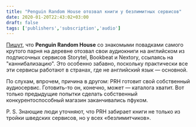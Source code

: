 ```yaml
---
title: "Penguin Random House отозвал книги у безлимитных сервисов"
date: 2020-01-20T22:43:02+03:00
draft: false
tags: ['publishers','subscription','audio']
---
```


[Пишут](https://thenewpublishingstandard.com/penguin-random-house-pulls-english-language-titles-from-storytel-bookbeat-and-nextory-unhappy-with-terms-or-is-a-prh-streaming-service-launch-imminent/), что **Penguin Random House** со знакомыми повадками самого крутого парня на деревне отозвал свои аудиокниги на английском из подписочных сервисов Storytel, Bookbeat и Nextory, ссылаясь на "каннибализацию". Это особенно забавно, поскольку практически все эти сервисы работают в странах, где не английский язык — основной.

По слухам, впрочем, причина в другом: PRH готовит свой собственный аудиосервис. Готовить-то он, конечно, может — каталога хватит. Вот только предыдущие попытки сделать собственный конкурентоспособный магазин заканчивались пфуком.

P. S. Знающие люди уточняют, что PRH забирает книги не только из тройки шведских сервисов, но у всех «безлимитчиков».